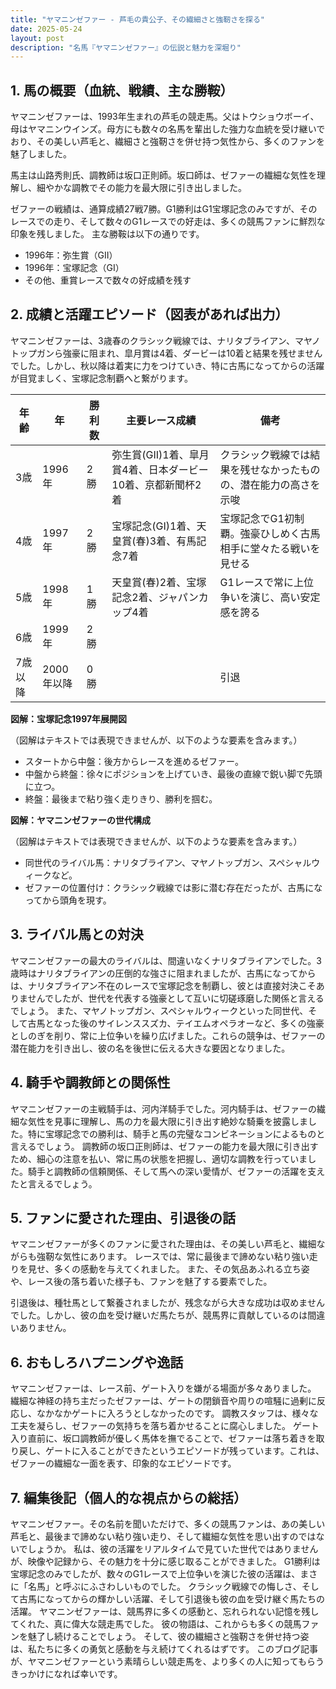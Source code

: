 ```yaml
---
title: "ヤマニンゼファー - 芦毛の貴公子、その繊細さと強靭さを探る"
date: 2025-05-24
layout: post
description: "名馬『ヤマニンゼファー』の伝説と魅力を深堀り"
---
```


## 1. 馬の概要（血統、戦績、主な勝鞍）

ヤマニンゼファーは、1993年生まれの芦毛の競走馬。父はトウショウボーイ、母はヤマニンウインズ。母方にも数々の名馬を輩出した強力な血統を受け継いでおり、その美しい芦毛と、繊細さと強靭さを併せ持つ気性から、多くのファンを魅了しました。

馬主は山路秀則氏、調教師は坂口正則師。坂口師は、ゼファーの繊細な気性を理解し、細やかな調教でその能力を最大限に引き出しました。

ゼファーの戦績は、通算成績27戦7勝。G1勝利はG1宝塚記念のみですが、そのレースでの走り、そして数々のG1レースでの好走は、多くの競馬ファンに鮮烈な印象を残しました。  主な勝鞍は以下の通りです。

* 1996年：弥生賞（GII）
* 1996年：宝塚記念（GI）
* その他、重賞レースで数々の好成績を残す


## 2. 成績と活躍エピソード（図表があれば出力）

ヤマニンゼファーは、3歳春のクラシック戦線では、ナリタブライアン、マヤノトップガンら強豪に阻まれ、皐月賞は4着、ダービーは10着と結果を残せませんでした。しかし、秋以降は着実に力をつけていき、特に古馬になってからの活躍が目覚ましく、宝塚記念制覇へと繋がります。

| 年齢 | 年 | 勝利数 | 主要レース成績 | 備考 |
|---|---|---|---|---|
| 3歳 | 1996年 | 2勝 | 弥生賞(GII)1着、皐月賞4着、日本ダービー10着、京都新聞杯2着 | クラシック戦線では結果を残せなかったものの、潜在能力の高さを示唆 |
| 4歳 | 1997年 | 2勝 | 宝塚記念(GI)1着、天皇賞(春)3着、有馬記念7着 | 宝塚記念でG1初制覇。強豪ひしめく古馬相手に堂々たる戦いを見せる |
| 5歳 | 1998年 | 1勝 | 天皇賞(春)2着、宝塚記念2着、ジャパンカップ4着 | G1レースで常に上位争いを演じ、高い安定感を誇る |
| 6歳 | 1999年 | 2勝 |  |  |
| 7歳以降 | 2000年以降 | 0勝 |  |  引退 |


**図解：宝塚記念1997年展開図**

（図解はテキストでは表現できませんが、以下のような要素を含みます。）

* スタートから中盤：後方からレースを進めるゼファー。
* 中盤から終盤：徐々にポジションを上げていき、最後の直線で鋭い脚で先頭に立つ。
* 終盤：最後まで粘り強く走りきり、勝利を掴む。

**図解：ヤマニンゼファーの世代構成**

（図解はテキストでは表現できませんが、以下のような要素を含みます。）

* 同世代のライバル馬：ナリタブライアン、マヤノトップガン、スペシャルウィークなど。
* ゼファーの位置付け：クラシック戦線では影に潜む存在だったが、古馬になってから頭角を現す。


## 3. ライバル馬との対決

ヤマニンゼファーの最大のライバルは、間違いなくナリタブライアンでした。3歳時はナリタブライアンの圧倒的な強さに阻まれましたが、古馬になってからは、ナリタブライアン不在のレースで宝塚記念を制覇し、彼とは直接対決こそありませんでしたが、世代を代表する強豪として互いに切磋琢磨した関係と言えるでしょう。  また、マヤノトップガン、スペシャルウィークといった同世代、そして古馬となった後のサイレンススズカ、テイエムオペラオーなど、多くの強豪としのぎを削り、常に上位争いを繰り広げました。これらの競争は、ゼファーの潜在能力を引き出し、彼の名を後世に伝える大きな要因となりました。


## 4. 騎手や調教師との関係性

ヤマニンゼファーの主戦騎手は、河内洋騎手でした。河内騎手は、ゼファーの繊細な気性を見事に理解し、馬の力を最大限に引き出す絶妙な騎乗を披露しました。特に宝塚記念での勝利は、騎手と馬の完璧なコンビネーションによるものと言えるでしょう。  調教師の坂口正則師は、ゼファーの能力を最大限に引き出すため、細心の注意を払い、常に馬の状態を把握し、適切な調教を行っていました。騎手と調教師の信頼関係、そして馬への深い愛情が、ゼファーの活躍を支えたと言えるでしょう。


## 5. ファンに愛された理由、引退後の話

ヤマニンゼファーが多くのファンに愛された理由は、その美しい芦毛と、繊細ながらも強靭な気性にあります。  レースでは、常に最後まで諦めない粘り強い走りを見せ、多くの感動を与えてくれました。  また、その気品あふれる立ち姿や、レース後の落ち着いた様子も、ファンを魅了する要素でした。

引退後は、種牡馬として繋養されましたが、残念ながら大きな成功は収めませんでした。しかし、彼の血を受け継いだ馬たちが、競馬界に貢献しているのは間違いありません。


## 6. おもしろハプニングや逸話

ヤマニンゼファーは、レース前、ゲート入りを嫌がる場面が多々ありました。  繊細な神経の持ち主だったゼファーは、ゲートの閉鎖音や周りの喧騒に過剰に反応し、なかなかゲートに入ろうとしなかったのです。  調教スタッフは、様々な工夫を凝らし、ゼファーの気持ちを落ち着かせることに腐心しました。  ゲート入り直前に、坂口調教師が優しく馬体を撫でることで、ゼファーは落ち着きを取り戻し、ゲートに入ることができたというエピソードが残っています。これは、ゼファーの繊細な一面を表す、印象的なエピソードです。


## 7. 編集後記（個人的な視点からの総括）

ヤマニンゼファー。その名前を聞いただけで、多くの競馬ファンは、あの美しい芦毛と、最後まで諦めない粘り強い走り、そして繊細な気性を思い出すのではないでしょうか。  私は、彼の活躍をリアルタイムで見ていた世代ではありませんが、映像や記録から、その魅力を十分に感じ取ることができました。  G1勝利は宝塚記念のみでしたが、数々のG1レースで上位争いを演じた彼の活躍は、まさに「名馬」と呼ぶにふさわしいものでした。  クラシック戦線での悔しさ、そして古馬になってからの輝かしい活躍、そして引退後も彼の血を受け継ぐ馬たちの活躍。  ヤマニンゼファーは、競馬界に多くの感動と、忘れられない記憶を残してくれた、真に偉大な競走馬でした。  彼の物語は、これからも多くの競馬ファンを魅了し続けることでしょう。  そして、彼の繊細さと強靭さを併せ持つ姿は、私たちに多くの勇気と感動を与え続けてくれるはずです。  このブログ記事が、ヤマニンゼファーという素晴らしい競走馬を、より多くの人に知ってもらうきっかけになれば幸いです。

